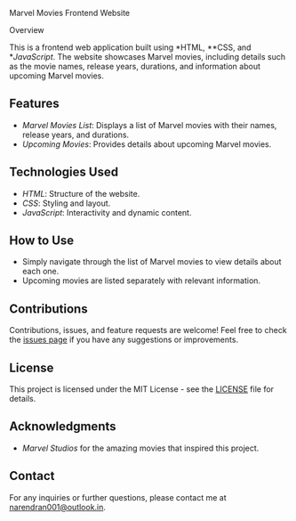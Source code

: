 
 Marvel Movies Frontend Website

 Overview

This is a frontend web application built using *HTML, **CSS, and **JavaScript*. The website showcases Marvel movies, including details such as the movie names, release years, durations, and information about upcoming Marvel movies.

## Features

- *Marvel Movies List*: Displays a list of Marvel movies with their names, release years, and durations.
- *Upcoming Movies*: Provides details about upcoming Marvel movies.

## Technologies Used

- *HTML*: Structure of the website.
- *CSS*: Styling and layout.
- *JavaScript*: Interactivity and dynamic content.

## How to Use

- Simply navigate through the list of Marvel movies to view details about each one.
- Upcoming movies are listed separately with relevant information.

## Contributions

Contributions, issues, and feature requests are welcome! Feel free to check the [issues page](https://github.com/Narendran1424/Moviesite/issues) if you have any suggestions or improvements.

## License

This project is licensed under the MIT License - see the [LICENSE](LICENSE) file for details.

## Acknowledgments

- *Marvel Studios* for the amazing movies that inspired this project.

## Contact

For any inquiries or further questions, please contact me at narendran001@outlook.in.

